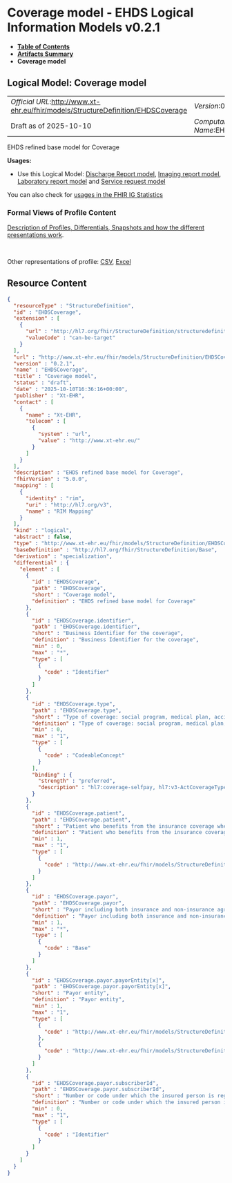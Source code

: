 # Coverage model - EHDS Logical Information Models v0.2.1

* [**Table of Contents**](toc.md)
* [**Artifacts Summary**](artifacts.md)
* **Coverage model**

## Logical Model: Coverage model 

| | |
| :--- | :--- |
| *Official URL*:http://www.xt-ehr.eu/fhir/models/StructureDefinition/EHDSCoverage | *Version*:0.2.1 |
| Draft as of 2025-10-10 | *Computable Name*:EHDSCoverage |

 
EHDS refined base model for Coverage 

**Usages:**

* Use this Logical Model: [Discharge Report model](StructureDefinition-EHDSDischargeReport.md), [Imaging report model](StructureDefinition-EHDSImagingReport.md), [Laboratory report model](StructureDefinition-EHDSLaboratoryReport.md) and [Service request model](StructureDefinition-EHDSServiceRequest.md)

You can also check for [usages in the FHIR IG Statistics](https://packages2.fhir.org/xig/xtehr.eu.ehds.models|current/StructureDefinition/EHDSCoverage)

### Formal Views of Profile Content

 [Description of Profiles, Differentials, Snapshots and how the different presentations work](http://build.fhir.org/ig/FHIR/ig-guidance/readingIgs.html#structure-definitions). 

 

Other representations of profile: [CSV](StructureDefinition-EHDSCoverage.csv), [Excel](StructureDefinition-EHDSCoverage.xlsx) 



## Resource Content

```json
{
  "resourceType" : "StructureDefinition",
  "id" : "EHDSCoverage",
  "extension" : [
    {
      "url" : "http://hl7.org/fhir/StructureDefinition/structuredefinition-type-characteristics",
      "valueCode" : "can-be-target"
    }
  ],
  "url" : "http://www.xt-ehr.eu/fhir/models/StructureDefinition/EHDSCoverage",
  "version" : "0.2.1",
  "name" : "EHDSCoverage",
  "title" : "Coverage model",
  "status" : "draft",
  "date" : "2025-10-10T16:36:16+00:00",
  "publisher" : "Xt-EHR",
  "contact" : [
    {
      "name" : "Xt-EHR",
      "telecom" : [
        {
          "system" : "url",
          "value" : "http://www.xt-ehr.eu/"
        }
      ]
    }
  ],
  "description" : "EHDS refined base model for Coverage",
  "fhirVersion" : "5.0.0",
  "mapping" : [
    {
      "identity" : "rim",
      "uri" : "http://hl7.org/v3",
      "name" : "RIM Mapping"
    }
  ],
  "kind" : "logical",
  "abstract" : false,
  "type" : "http://www.xt-ehr.eu/fhir/models/StructureDefinition/EHDSCoverage",
  "baseDefinition" : "http://hl7.org/fhir/StructureDefinition/Base",
  "derivation" : "specialization",
  "differential" : {
    "element" : [
      {
        "id" : "EHDSCoverage",
        "path" : "EHDSCoverage",
        "short" : "Coverage model",
        "definition" : "EHDS refined base model for Coverage"
      },
      {
        "id" : "EHDSCoverage.identifier",
        "path" : "EHDSCoverage.identifier",
        "short" : "Business Identifier for the coverage",
        "definition" : "Business Identifier for the coverage",
        "min" : 0,
        "max" : "*",
        "type" : [
          {
            "code" : "Identifier"
          }
        ]
      },
      {
        "id" : "EHDSCoverage.type",
        "path" : "EHDSCoverage.type",
        "short" : "Type of coverage: social program, medical plan, accident coverage (workers compensation, auto), group health or payment by an individual or organisation.",
        "definition" : "Type of coverage: social program, medical plan, accident coverage (workers compensation, auto), group health or payment by an individual or organisation.",
        "min" : 0,
        "max" : "1",
        "type" : [
          {
            "code" : "CodeableConcept"
          }
        ],
        "binding" : {
          "strength" : "preferred",
          "description" : "hl7:coverage-selfpay, hl7:v3-ActCoverageTypeCode"
        }
      },
      {
        "id" : "EHDSCoverage.patient",
        "path" : "EHDSCoverage.patient",
        "short" : "Patient who benefits from the insurance coverage when products and/or services are provided.",
        "definition" : "Patient who benefits from the insurance coverage when products and/or services are provided.",
        "min" : 1,
        "max" : "1",
        "type" : [
          {
            "code" : "http://www.xt-ehr.eu/fhir/models/StructureDefinition/EHDSPatient"
          }
        ]
      },
      {
        "id" : "EHDSCoverage.payor",
        "path" : "EHDSCoverage.payor",
        "short" : "Payor including both insurance and non-insurance agreements, such as patient-pay agreements.",
        "definition" : "Payor including both insurance and non-insurance agreements, such as patient-pay agreements.",
        "min" : 1,
        "max" : "*",
        "type" : [
          {
            "code" : "Base"
          }
        ]
      },
      {
        "id" : "EHDSCoverage.payor.payorEntity[x]",
        "path" : "EHDSCoverage.payor.payorEntity[x]",
        "short" : "Payor entity",
        "definition" : "Payor entity",
        "min" : 1,
        "max" : "1",
        "type" : [
          {
            "code" : "http://www.xt-ehr.eu/fhir/models/StructureDefinition/EHDSOrganisation"
          },
          {
            "code" : "http://www.xt-ehr.eu/fhir/models/StructureDefinition/EHDSPatient"
          }
        ]
      },
      {
        "id" : "EHDSCoverage.payor.subscriberId",
        "path" : "EHDSCoverage.payor.subscriberId",
        "short" : "Number or code under which the insured person is registered at the insurance provider.",
        "definition" : "Number or code under which the insured person is registered at the insurance provider.",
        "min" : 0,
        "max" : "1",
        "type" : [
          {
            "code" : "Identifier"
          }
        ]
      }
    ]
  }
}

```
